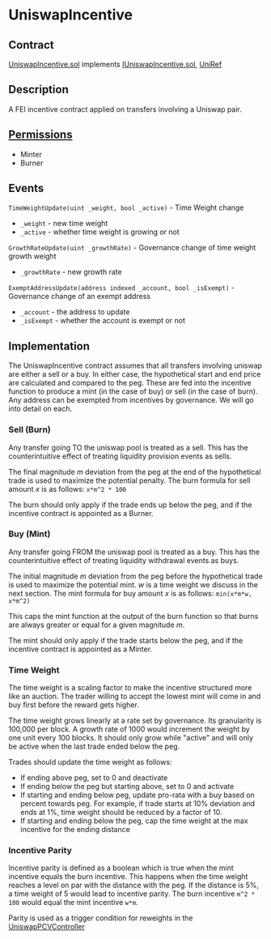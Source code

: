 # UniswapIncentive

## Contract

[UniswapIncentive.sol](https://github.com/fei-protocol/fei-protocol-core/blob/master/contracts/token/UniswapIncentive.sol) implements [IUniswapIncentive.sol](https://github.com/fei-protocol/fei-protocol-core/blob/master/contracts/token/IUniswapIncentive.sol), [UniRef](https://github.com/fei-protocol/fei-protocol-core/wiki/UniRef)

## Description

A FEI incentive contract applied on transfers involving a Uniswap pair.

## [Permissions](https://github.com/fei-protocol/fei-protocol-core/wiki/Permissions)

* Minter
* Burner

## Events

`TimeWeightUpdate(uint _weight, bool _active)` - Time Weight change

* `_weight` - new time weight
* `_active` - whether time weight is growing or not

`GrowthRateUpdate(uint _growthRate)` - Governance change of time weight growth weight

* `_growthRate` - new growth rate

`ExemptAddressUpdate(address indexed _account, bool _isExempt)` - Governance change of an exempt address

* `_account` - the address to update
* `_isExempt` - whether the account is exempt or not

## Implementation

The UniswapIncentive contract assumes that all transfers involving uniswap are either a sell or a buy. In either case, the hypothetical start and end price are calculated and compared to the peg. These are fed into the incentive function to produce a mint \(in the case of buy\) or sell \(in the case of burn\). Any address can be exempted from incentives by governance. We will go into detail on each.

### Sell \(Burn\)

Any transfer going TO the uniswap pool is treated as a sell. This has the counterintuitive effect of treating liquidity provision events as sells.

The final magnitude _m_ deviation from the peg at the end of the hypothetical trade is used to maximize the potential penalty. The burn formula for sell amount _x_ is as follows: `x*m^2 * 100`

The burn should only apply if the trade ends up below the peg, and if the incentive contract is appointed as a Burner.

### Buy \(Mint\)

Any transfer going FROM the uniswap pool is treated as a buy. This has the counterintuitive effect of treating liquidity withdrawal events as buys.

The initial magnitude _m_ deviation from the peg before the hypothetical trade is used to maximize the potential mint. _w_ is a time weight we discuss in the next section. The mint formula for buy amount _x_ is as follows: `min(x*m*w, x*m^2)`

This caps the mint function at the output of the burn function so that burns are always greater or equal for a given magnitude _m_.

The mint should only apply if the trade starts below the peg, and if the incentive contract is appointed as a Minter.

### Time Weight

The time weight is a scaling factor to make the incentive structured more like an auction. The trader willing to accept the lowest mint will come in and buy first before the reward gets higher.

The time weight grows linearly at a rate set by governance. Its granularity is 100,000 per block. A growth rate of 1000 would increment the weight by one unit every 100 blocks. It should only grow while "active" and will only be active when the last trade ended below the peg.

Trades should update the time weight as follows:

* If ending above peg, set to 0 and deactivate
* If ending below the peg but starting above, set to 0 and activate
* If starting and ending below peg, update pro-rata with a buy based on percent towards peg. For example, if trade starts at 10% deviation and ends at 1%, time weight should be reduced by a factor of 10.
* If starting and ending below the peg, cap the time weight at the max incentive for the ending distance

### Incentive Parity

Incentive parity is defined as a boolean which is true when the mint incentive equals the burn incentive. This happens when the time weight reaches a level on par with the distance with the peg. If the distance is 5%, a time weight of 5 would lead to incentive parity. The burn incentive `m^2 * 100` would equal the mint incentive `w*m`.

Parity is used as a trigger condition for reweights in the [UniswapPCVController](https://github.com/fei-protocol/fei-protocol-core/wiki/UniswapPCVController)

